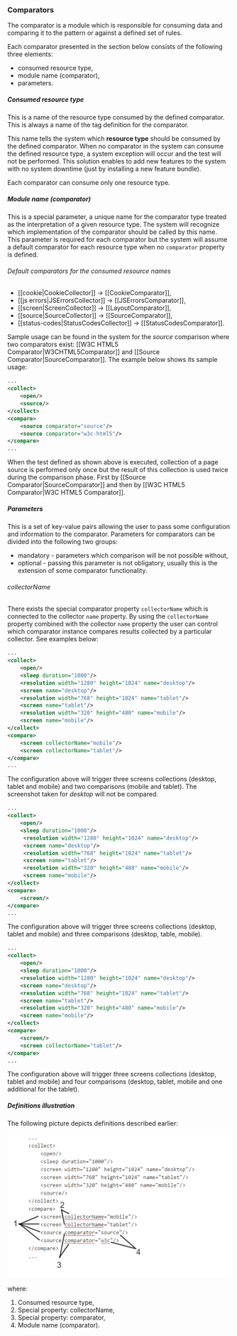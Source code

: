 ### Comparators

The comparator is a module which is responsible for consuming data and comparing it to the pattern or against a defined set of rules.

Each comparator presented in the section below consists of the following three elements:

* consumed resource type,
* module name (comparator),
* parameters.

##### Consumed resource type

This is a name of the resource type consumed by the defined comparator. This is always a name of the tag definition for the comparator.

This name tells the system which **resource type** should be consumed by the defined comparator. When no comparator in the system can consume the defined resource type, a system exception will occur and the test will not be performed. This solution enables to add new features to the system with no system downtime (just by installing a new feature bundle).

Each comparator can consume only one resource type.

##### Module name (comparator)

This is a special parameter, a unique name for the comparator type treated as the interpretation of a given resource type. The system will recognize which implementation of the comparator should be called by this name. This parameter is required for each comparator but the system will assume a default comparator for each resource type when no `comparator` property is defined.

###### Default comparators for the consumed resource names

* [[cookie|CookieCollector]] -> [[CookieComparator]],
* [[js errors|JSErrorsCollector]] -> [[JSErrorsComparator]],
* [[screen|ScreenCollector]] -> [[LayoutComparator]],
* [[source|SourceCollector]] -> [[SourceComparator]],
* [[status-codes|StatusCodesCollector]] -> [[StatusCodesComparator]].

Sample usage can be found in the system for the *source* comparison where two comparators exist: [[W3C HTML5 Comparator|W3CHTML5Comparator]] and [[Source Comparator|SourceComparator]]. The example below shows its sample usage:

```xml
...
<collect>
    <open/>
    <source/>
</collect>
<compare>
    <source comparator="source"/>
    <source comparator="w3c-html5"/>
</compare>
...
```

When the test defined as shown above is executed, collection of a page source is performed only once but the result of this collection is used twice during the comparison phase. First by [[Source Comparator|SourceComparator]] and then by [[W3C HTML5 Comparator|W3C HTML5 Comparator]].

##### Parameters

This is a set of key-value pairs allowing the user to pass some configuration and information to the comparator. Parameters for comparators can be divided into the following two groups:

* mandatory - parameters which comparison will be not possible without,
* optional - passing this parameter is not obligatory, usually this is the extension of some comparator functionality.

###### collectorName

There exists the special comparator property `collectorName` which is connected to the collector `name` property. By using the `collectorName` property combined with the collector `name` property the user can control which comparator instance compares results collected by a particular collector. See examples below:

```xml
...
<collect>
    <open/>
    <sleep duration="1000"/>
    <resolution width="1280" height="1024" name="desktop"/>
    <screen name="desktop"/>
    <resolution width="768" height="1024" name="tablet"/>
    <screen name="tablet"/>
    <resolution width="320" height="480" name="mobile"/>
    <screen name="mobile"/>
</collect>
<compare>
    <screen collectorName="mobile"/>
    <screen collectorName="tablet"/>
</compare>
...
```

The configuration above will trigger three screens collections (desktop, tablet and mobile) and two comparisons (mobile and tablet). The screenshot taken for *desktop* will not be compared.

```xml
...
<collect>
    <open/>
    <sleep duration="1000"/>
     <resolution width="1280" height="1024" name="desktop"/>
     <screen name="desktop"/>
     <resolution width="768" height="1024" name="tablet"/>
     <screen name="tablet"/>
     <resolution width="320" height="480" name="mobile"/>
     <screen name="mobile"/>
</collect>
<compare>
    <screen/>
</compare>
...
```

The configuration above will trigger three screens collections (desktop, tablet and mobile) and three comparisons (desktop, table, mobile).

```xml
...
<collect>
    <open/>
    <sleep duration="1000"/>
    <resolution width="1280" height="1024" name="desktop"/>
    <screen name="desktop"/>
    <resolution width="768" height="1024" name="tablet"/>
    <screen name="tablet"/>
    <resolution width="320" height="480" name="mobile"/>
    <screen name="mobile"/>
</collect>
<compare>
    <screen/>
    <screen collectorName="tablet"/>
</compare>
...
```

The configuration above will trigger three screens collections (desktop, tablet and mobile) and four comparisons (desktop, tablet, mobile and one additional for the tablet).

##### Definitions illustration

The following picture depicts definitions described earlier:

![Compare phase definitions](assets/diagrams/compare-phase-definitions.png)

where:

1. Consumed resource type,
2. Special property: collectorName,
3. Special property: comparator,
4. Module name (comparator).
